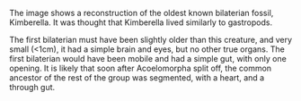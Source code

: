 The image shows a reconstruction of the oldest known bilaterian fossil, Kimberella. It was thought that Kimberella lived similarly to gastropods. 

The first bilaterian must have been slightly older than this creature, and very small (<1cm), it had a simple brain and eyes, but no other true organs. The first bilaterian would have been mobile and had a simple gut, with only one opening. It is likely that soon after Acoelomorpha split off, the common ancestor of the rest of the group was segmented, with a heart, and a through gut.